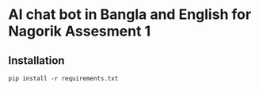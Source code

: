 # AI chat bot in Bangla and English for Nagorik Assesment 1

## Installation

``` pip install -r requirements.txt ```
